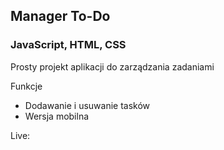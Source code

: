 <h2>Manager To-Do</h2>
<h3> JavaScript, HTML, CSS</h3>

<p>Prosty projekt aplikacji do zarządzania zadaniami</p>
<p>Funkcje</p>
<ul>
  <li>Dodawanie i usuwanie tasków</li>
  <li>Wersja mobilna</li>
</ul>

<p>Live: </p>
<a href="https://adrian2422.github.io/to_do/"></a>